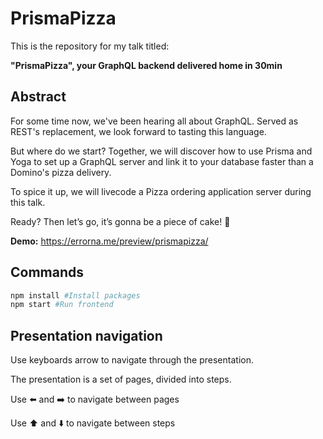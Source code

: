 # PrismaPizza

This is the repository for my talk titled:

**"PrismaPizza", your GraphQL backend delivered home in 30min**

## Abstract

For some time now, we've been hearing all about GraphQL. Served as REST's replacement, we look forward to tasting this language.

But where do we start? Together, we will discover how to use Prisma and Yoga to set up a GraphQL server and link it to your database faster than a Domino's pizza delivery.

To spice it up, we will livecode a Pizza ordering application server during this talk.

Ready? Then let’s go, it’s gonna be a piece of cake! 🍕

**Demo:** https://errorna.me/preview/prismapizza/

## Commands

```bash
npm install #Install packages
npm start #Run frontend
```

## Presentation navigation

Use keyboards arrow to navigate through the presentation.

The presentation is a set of pages, divided into steps.

Use :arrow_left: and :arrow_right: to navigate between pages

Use :arrow_up: and :arrow_down: to navigate between steps
